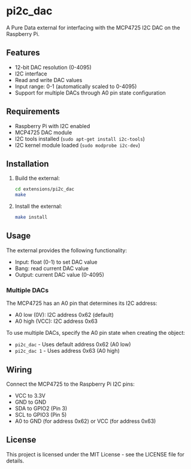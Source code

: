 # pi2c_dac

A Pure Data external for interfacing with the MCP4725 I2C DAC on the Raspberry Pi.

## Features

- 12-bit DAC resolution (0-4095)
- I2C interface
- Read and write DAC values
- Input range: 0-1 (automatically scaled to 0-4095)
- Support for multiple DACs through A0 pin state configuration

## Requirements

- Raspberry Pi with I2C enabled
- MCP4725 DAC module
- I2C tools installed (`sudo apt-get install i2c-tools`)
- I2C kernel module loaded (`sudo modprobe i2c-dev`)

## Installation

1. Build the external:
   ```bash
   cd extensions/pi2c_dac
   make
   ```

2. Install the external:
   ```bash
   make install
   ```

## Usage

The external provides the following functionality:

- Input: float (0-1) to set DAC value
- Bang: read current DAC value
- Output: current DAC value (0-4095)

### Multiple DACs

The MCP4725 has an A0 pin that determines its I2C address:
- A0 low (0V): I2C address 0x62 (default)
- A0 high (VCC): I2C address 0x63

To use multiple DACs, specify the A0 pin state when creating the object:
- `pi2c_dac` - Uses default address 0x62 (A0 low)
- `pi2c_dac 1` - Uses address 0x63 (A0 high)

## Wiring

Connect the MCP4725 to the Raspberry Pi I2C pins:
- VCC to 3.3V
- GND to GND
- SDA to GPIO2 (Pin 3)
- SCL to GPIO3 (Pin 5)
- A0 to GND (for address 0x62) or VCC (for address 0x63)

## License

This project is licensed under the MIT License - see the LICENSE file for details. 